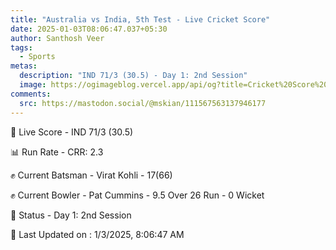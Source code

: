 ```yaml
---
title: "Australia vs India, 5th Test - Live Cricket Score"
date: 2025-01-03T08:06:47.037+05:30
author: Santhosh Veer
tags:
  - Sports
metas:
  description: "IND 71/3 (30.5) - Day 1: 2nd Session"
  image: https://ogimageblog.vercel.app/api/og?title=Cricket%20Score%20%F0%9F%8F%8F
comments:
  src: https://mastodon.social/@mskian/111567563137946177
---
```


🔴 Live Score - IND 71/3 (30.5)  

📊 Run Rate - CRR: 2.3  

✊ Current Batsman - Virat Kohli - 17(66)  

✊ Current Bowler - Pat Cummins - 9.5 Over 26 Run - 0 Wicket  

📑 Status - Day 1: 2nd Session

<!--more-->

📝 Last Updated on : 1/3/2025, 8:06:47 AM
